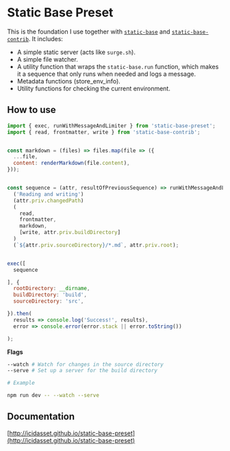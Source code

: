 # Static Base Preset

This is the foundation I use together with [`static-base`](https://github.com/icidasset/static-base) and [`static-base-contrib`](https://github.com/icidasset/static-base-contrib).
It includes:

- A simple static server (acts like `surge.sh`).
- A simple file watcher.
- A utility function that wraps the `static-base.run` function,
  which makes it a sequence that only runs when needed and logs a message.
- Metadata functions (store_env_info).
- Utility functions for checking the current environment.



## How to use

```js
import { exec, runWithMessageAndLimiter } from 'static-base-preset';
import { read, frontmatter, write } from 'static-base-contrib';


const markdown = (files) => files.map(file => ({
  ...file,
  content: renderMarkdown(file.content),
}));


const sequence = (attr, resultOfPreviousSequence) => runWithMessageAndLimiter
  ('Reading and writing')
  (attr.priv.changedPath)
  (
    read,
    frontmatter,
    markdown,
    [write, attr.priv.buildDirectory]
  )
  (`${attr.priv.sourceDirectory}/*.md`, attr.priv.root);


exec([
  sequence

], {
  rootDirectory: __dirname,
  buildDirectory: 'build',
  sourceDirectory: 'src',

}).then(
  results => console.log('Success!', results),
  error => console.error(error.stack || error.toString())

);
```

__Flags__

```bash
--watch # Watch for changes in the source directory
--serve # Set up a server for the build directory

# Example

npm run dev -- --watch --serve
```



## Documentation

[http://icidasset.github.io/static-base-preset](http://icidasset.github.io/static-base-preset)
